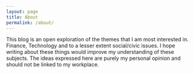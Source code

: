 ```yaml
---
layout: page
title: About
permalink: /about/
---
```


This blog is an open exploration of the themes that I am most interested in. Finance, Technology and to a lesser extent social/civic issues. I hope writing about these things would improve my understanding of these subjects. The ideas expressed here are purely my personal opinion and should not be linked to my workplace.  
